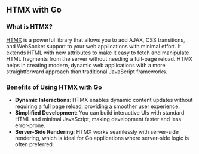 ## HTMX with Go

### What is HTMX?

[HTMX](https://htmx.org/) is a powerful library that allows you to add AJAX, CSS transitions, and WebSocket support to your web applications with minimal effort. It extends HTML with new attributes to make it easy to fetch and manipulate HTML fragments from the server without needing a full-page reload. HTMX helps in creating modern, dynamic web applications with a more straightforward approach than traditional JavaScript frameworks.

### Benefits of Using HTMX with Go

- **Dynamic Interactions**: HTMX enables dynamic content updates without requiring a full page reload, providing a smoother user experience.
- **Simplified Development**: You can build interactive UIs with standard HTML and minimal JavaScript, making development faster and less error-prone.
- **Server-Side Rendering**: HTMX works seamlessly with server-side rendering, which is ideal for Go applications where server-side logic is often preferred.


